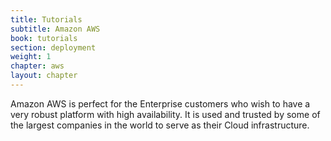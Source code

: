 ```yaml
---
title: Tutorials
subtitle: Amazon AWS
book: tutorials
section: deployment
weight: 1
chapter: aws
layout: chapter
---
```

Amazon AWS is perfect for the Enterprise customers who wish to have a very robust platform with high availability. It is used and trusted by some of the largest companies in the world to serve as their Cloud infrastructure.
